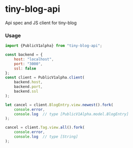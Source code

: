# tiny-blog-api
Api spec and JS client for tiny-blog

### Usage

```javascript
import {PublicV1alpha} from "tiny-blog-api";

const backend = {
    host: "localhost",
    port: "3000",
    ssl: false
};
const client = PublicV1alpha.client(
    backend.host,
    backend.port,
    backend.ssl
);

let cancel = client.BlogEntry.view.newest().fork(
    console.error,
    console.log  // type [PublicV1Alpha.model.BlogEntry]
);

cancel = client.Tag.view.all().fork(
    console.error,
    console.log  // type [String]
);
```
